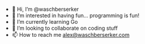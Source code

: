 - 👋 Hi, I’m @waschberserker
- 👀 I’m interested in having fun... programming is fun!
- 🌱 I’m currently learning Go
- 💞️ I’m looking to collaborate on coding stuff
- 📫 How to reach me alex@waschberserker.com

<!---
waschberserker/waschberserker is a ✨ special ✨ repository because its `README.md` (this file) appears on your GitHub profile.
You can click the Preview link to take a look at your changes.
--->
